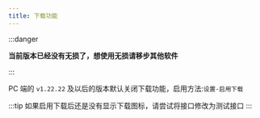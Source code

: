 ```yaml
---
title: 下载功能
---
```


:::danger

**当前版本已经没有无损了，想使用无损请移步其他软件**

:::

PC 端的 `v1.22.22` 及以后的版本默认关闭下载功能，启用方法:`设置-启用下载`

:::tip 如果启用下载后还是没有显示下载图标，请尝试将接口修改为测试接口 :::
